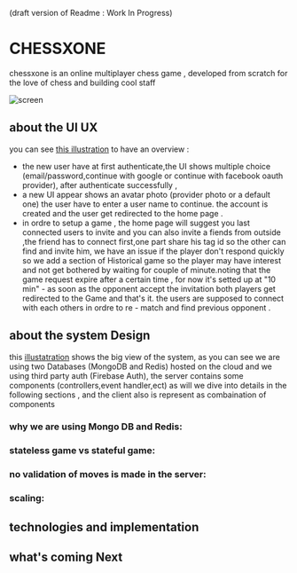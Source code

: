 (draft version of Readme : Work In Progress)
# CHESSXONE
chessxone is an online multiplayer chess game , developed from scratch for the love of chess and building cool staff

![screen](https://user-images.githubusercontent.com/63568455/157675920-fdd4d78a-0003-40ac-8ed0-445d59678ad7.jpeg)


## about the UI UX
you can see [this illustration](https://drive.google.com/file/d/1n-9JAr8VObJbvP-bBwWYDiXLxR3egZxs/view?usp=sharing) to have an overview :

- the new user have at first authenticate,the UI shows multiple choice (email/password,continue with google or continue with facebook oauth provider), after authenticate successfully ,
- a new UI appear shows an avatar photo (provider photo or a default one) the user have to enter a user name to continue. the account is created and the user get redirected to the home page .
- in ordre to setup a game , the home page will suggest you last connected users to invite and  you can also invite a fiends from outside ,the friend has to connect first,one part share his tag id so the other can find and invite him, we have an issue if the player don't respond quickly so we add a section of Historical game so the player may have interest and not get bothered by waiting for couple of minute.noting that the game request expire after a certain time , for now it's setted up at "10 min" - as soon as the opponent accept the invitation both players get redirected to the Game and that's it. the users are supposed to connect with each others in ordre to re - match and find previous opponent .



















## about the system Design

this [illustatration](https://drive.google.com/file/d/1piTuOTnQCJMVAigSiyOQVNoRRPoj2Hbx/view?usp=sharing) shows the big view of the system, as you can see we are using two Databases (MongoDB and Redis) hosted  on the cloud and we using third party auth (Firebase Auth), the server contains some components (controllers,event handler,ect) as will we dive into details in the following sections , and the client also is represent as combaination of components

### why we are using Mongo DB and Redis:

### stateless game vs stateful game:

### no validation of moves is made in the server:

### scaling:
## technologies and implementation

## what's coming Next
